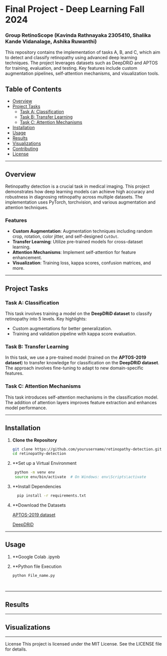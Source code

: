 
# Final Project - Deep Learning Fall 2024
### Group  RetinoScope (Kavinda Rathnayaka 2305410, Shalika Kande Vidanalage, Ashika Ruwanthi)

This repository contains the implementation of tasks A, B, and C, which aim to detect and classify retinopathy using advanced deep learning techniques. The project leverages datasets such as DeepDRiD and APTOS for training, evaluation, and testing. Key features include custom augmentation pipelines, self-attention mechanisms, and visualization tools.

## Table of Contents
- [Overview](#overview)
- [Project Tasks](#project-tasks)
  - [Task A: Classification](#task-a-classification)
  - [Task B: Transfer Learning](#task-b-transfer-learning)
  - [Task C: Attention Mechanisms](#task-c-attention-mechanisms)
- [Installation](#installation)
- [Usage](#usage)
- [Results](#results)
- [Visualizations](#visualizations)
- [Contributing](#contributing)
- [License](#license)

---

## Overview
Retinopathy detection is a crucial task in medical imaging. This project demonstrates how deep learning models can achieve high accuracy and robustness in diagnosing retinopathy across multiple datasets. The implementation uses PyTorch, torchvision, and various augmentation and attention techniques.

### Features
- **Custom Augmentation**: Augmentation techniques including random crop, rotation, color jitter, and self-designed `CutOut`.
- **Transfer Learning**: Utilize pre-trained models for cross-dataset learning.
- **Attention Mechanisms**: Implement self-attention for feature enhancement.
- **Visualization**: Training loss, kappa scores, confusion matrices, and more.

---

## Project Tasks

### Task A: Classification
This task involves training a model on the **DeepDRiD dataset** to classify retinopathy into 5 levels. Key highlights:
- Custom augmentations for better generalization.
- Training and validation pipeline with kappa score evaluation.

### Task B: Transfer Learning
In this task, we use a pre-trained model (trained on the **APTOS-2019 dataset**) to transfer knowledge for classification on the **DeepDRiD dataset**. The approach involves fine-tuning to adapt to new domain-specific features.

### Task C: Attention Mechanisms
This task introduces self-attention mechanisms in the classification model. The addition of attention layers improves feature extraction and enhances model performance.

---

## Installation

1. **Clone the Repository**
   ```bash
   git clone https://github.com/yourusername/retinopathy-detection.git
   cd retinopathy-detection

2. **Set up a Virtual Environment
   ```bash
    python -m venv env
    source env/bin/activate  # On Windows: env\Scripts\activate

3. **Install Dependencies
   ```bash
     pip install -r requirements.txt

4. **Download the Datasets

   [APTOS-2019 dataset](https://www.kaggle.com/datasets/mariaherrerot/aptos2019)

   [DeepDRiD](https://www.kaggle.com/competitions/521153S-3005-final-project/data)

---   

## Usage

1. **Google Colab .ipynb
   
3. **Python file Execution
   ```bash
   python File_name.py

  
---

## Results


---

## Visualizations


---

License
This project is licensed under the MIT License. See the LICENSE file for details.
